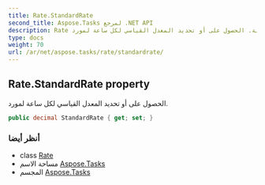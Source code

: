 ```yaml
---
title: Rate.StandardRate
second_title: Aspose.Tasks لمرجع .NET API
description: Rate ملكية. الحصول على أو تحديد المعدل القياسي لكل ساعة لمورد.
type: docs
weight: 70
url: /ar/net/aspose.tasks/rate/standardrate/
---
```

## Rate.StandardRate property

الحصول على أو تحديد المعدل القياسي لكل ساعة لمورد.

```csharp
public decimal StandardRate { get; set; }
```

### أنظر أيضا

* class [Rate](../)
* مساحة الاسم [Aspose.Tasks](../../rate/)
* المجسم [Aspose.Tasks](../../../)


